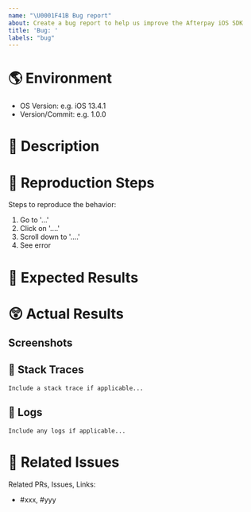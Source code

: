 ```yaml
---
name: "\U0001F41B Bug report"
about: Create a bug report to help us improve the Afterpay iOS SDK
title: 'Bug: '
labels: "bug"
---
```

# 🌎 Environment

 - OS Version: e.g. iOS 13.4.1
 - Version/Commit: e.g. 1.0.0

# 💬 Description

<!--
Please provide a clear and concise description of what the bug is.
-->

# 🦶 Reproduction Steps

<!-- 
Please provide detailed instructions on how to reproduce the issue.  Include code if necessary.
-->

Steps to reproduce the behavior:
1. Go to '...'
2. Click on '....'
3. Scroll down to '....'
4. See error

# 🤔 Expected Results

<!--
Please provide a clear and concise description of what you expected to happen.
-->

# 😲 Actual Results

<!-- 
Please provide a clear and concise description of what actually happened.
-->

## Screenshots

<!--
If applicable, add screenshots to help explain your problem.
-->

## 📄 Stack Traces

```
Include a stack trace if applicable...
```

## 🌳 Logs

```
Include any logs if applicable...
```

# 🤝 Related Issues

<!--
Please provide references to any thing you think is related to this issue. Include other PRs, Issues or links to things such as Stack Overflow posts, etc.
-->

Related PRs, Issues, Links:
- #xxx, #yyy
